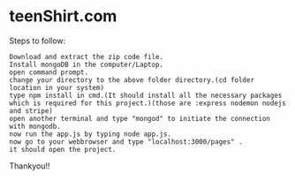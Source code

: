 # teenShirt.com



Steps to follow:

    Download and extract the zip code file.
    Install mongoDB in the computer/Laptop.
    open command prompt.
    change your directory to the above folder directory.(cd folder location in your system)
    type npm install in cmd.(It should install all the necessary packages which is required for this project.)(those are :express nodemon nodejs and stripe)
    open another terminal and type "mongod" to initiate the connection with mongodb.
    now run the app.js by typing node app.js.
    now go to your webbrowser and type "localhost:3000/pages" .
    it should open the project.

Thankyou!!
